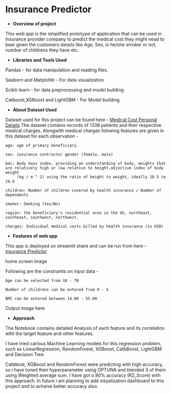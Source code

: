 # Insurance Predictor

* **Overview of project**

This web app is the simplified prototype of application that can be used in Insurance provider company to predict the medical cost they might nead to bear 
given the customers details like Age, Sex, is he/she smoker or not, number of childrens they have etc.

* **Libraries and Tools Used**

Pandas - for data manipulation and reading files.

Seaborn and Matplotlib - For data visualization

Scikit-learn - for data preprocessing and model building

Catboost,XGBoost and LightGBM - For Model building.

* **About Dataset Used**

Dataset used for this project can be found here - [Medical Cost Personal Details](https://www.kaggle.com/mirichoi0218/insurance)
The dataset contains records of 1338 patients and their respective medical charges. Alongwith medical charges folowing features are given in this dataset 
for each observation -

    age: age of primary beneficiary.

    sex: insurance contractor gender (female, male)

    bmi: Body mass index, providing an understanding of body, weights that are relatively high or low relative to height,objective index of body weight 
         (kg / m ^ 2) using the ratio of height to weight, ideally 18.5 to 24.9

    children: Number of children covered by health insurance / Number of dependents

    smoker: Smoking (Yes/No)

    region: the beneficiary's residential area in the US, northeast, southeast, southwest, northwest.

    charges: Individual medical costs billed by health insurance (in USD)
    
    
* **Features of web app**

This app is deployed on streamlit share and can be run from here - [Insurance Predictor](https://share.streamlit.io/omkarborikar/insurance-prediction/main/app.py)

home screen image

Following are the constraints on input data - 

    Age can be selected from 18 - 70

    Number of childrens can be entered from 0 - 5

    BMI can be entered between 14.00 - 55.00
    
Output image here

* **Approach** 

The Notebook contains detailed Analysis of each feature and its correlation with the target feature and other features.

I have tried carious Machine Learning models for this regression problem, such as LinearRegression, RandomForest, XGBoost, CatbBoost, LightGBM and Decision Tree.

Catbbost, XGBoost and RandomForest were predicting with high accuracy, so i have tuned their hyperparameter using OPTUNA and blended 3 of them using Weighted 
average sum. I have got o.90% accuracy (R2_Score) with this approach. In future i am planning to add visyalization dashboard to this project and to acheive better
accuracy also.

